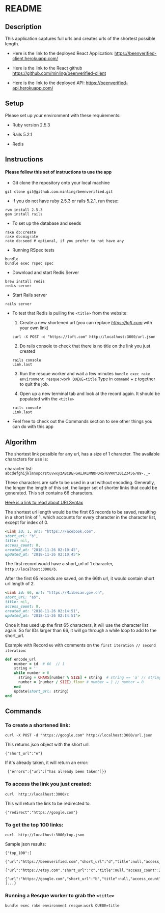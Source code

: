 # README

## Description
This application captures full urls and creates urls of the shortest possible length.

* Here is the link to the deployed React Application:
https://beenverified-client.herokuapp.com/

* Here is the link to the React github
https://github.com/minling/beenverified-client

* Here is the link to the deployed API:
https://beenverified-api.herokuapp.com/

## Setup

Please set up your environment with these requirements:

* Ruby version 2.5.3

* Rails 5.2.1

* Redis

## Instructions

#### Please follow this set of instructions to use the app
* Git clone the repository onto your local machine

```
git clone git@github.com:minling/beenverified.git
```
* If you do not have ruby 2.5.3 or rails 5.2.1, run these:

```
rvm install 2.5.3
gem install rails
``` 
* To set up the database and seeds

```
rake db:create
rake db:migrate
rake db:seed # optional, if you prefer to not have any
```
* Running RSpec tests

```
bundle
bundle exec rspec spec
```
* Download and start Redis Server

```
brew install redis
redis-server
```

* Start Rails server

```
rails server
```
* To test that Redis is pulling the `<title>` from the website:

  1) Create a new shortened url (you can replace *https://loft.com* with your own link)

  `curl -X POST -d "https://loft.com" http://localhost:3000/url.json`
  
  2) Do rails console to check that there is no title on the link you just created

  ```
  rails console
  Link.last
  ```
  3) Run the resque worker and wait a few minutes
  `bundle exec rake environment resque:work QUEUE=title`
  Type in `command` + `z` together to quit the job.

  4) Open up a new terminal tab and look at the record again. It should be populated with the `<title>`

  ```
  rails console
  Link.last
  ```
* Feel free to check out the Commands section to see other things you can do with this app

## Algorithm
The shortest link possible for any url, has a size of 1 character. The available characters for use is:

character list: `abcdefghijklmnopqrstuvwxyzABCDEFGHIJKLMNOPQRSTUVWXYZ0123456789-._~`

These characters are safe to be used in a url without encoding. Generally, the longer the length of this set, the larger set of shorter links that could be generated. This set contains 66 characters.

[Here is a link to read about URI Syntax](https://tools.ietf.org/html/rfc3986#section-2.3)

The shortest url length would be the first 65 records to be saved, resulting in a short link of 1, which accounts for every character in the character list, except for index of 0.

```ruby
<Link id: 1, url: "https://Facebook.com", 
short_url: "b", 
title: nil, 
access_count: 0, 
created_at: "2018-11-26 02:10:45", 
updated_at: "2018-11-26 02:10:45">
```
The first record would have a short_url of 1 character, `http://localhost:3000/b`. 

After the first 65 records are saved, on the 66th url, it would contain short url length of 2. 

```ruby
<Link id: 66, url: "https://Miibeian.gov.cn", 
short_url: "ab", 
title: nil, 
access_count: 0, 
created_at: "2018-11-26 02:14:51", 
updated_at: "2018-11-26 02:14:51">
```

Once it has used up the first 65 characters, it will use the character list again. So for IDs larger than 66, it will go through a while loop to add to the short_url. 

Example with Record `66` with comments on the `first iteration // second iteration`:

```ruby
def encode_url
    number = id  # 66  // 1
    string = ''
    while number > 0
      string = CHARS[number % SIZE] + string  # string == 'a' // string == 'ab'
      number = (number / SIZE).floor # number = 1 // number = 0
    end
    update(short_url: string)
end
```

## Commands

### To create a shortened link:

`curl -X POST -d "https://google.com" http://localhost:3000/url.json`

This returns json object with the short url.

```
{"short_url":"e"}
```

If it's already taken, it will return an error:

```
 {"errors":{"url":["has already been taken"]}}
```
 
### To access the link you just created:
 
`curl  http://localhost:3000/c`

This will return the link to be redirected to.

```
{"redirect":"https://google.com"}
```

### To get the top 100 links:
`curl  http://localhost:3000/top.json`

Sample json results:

```
{"top_100":[
  {"url":"https://beenverified.com","short_url":"d","title":null,"access_count":5},
  {"url":"https://etsy.com","short_url":"c","title":null,"access_count":2},
  {"url":"https://google.com","short_url":"b","title":null,"access_count":1}
]...}
```
### Running a Resque worker to grab the `<title>`

```
bundle exec rake environment resque:work QUEUE=title
```
